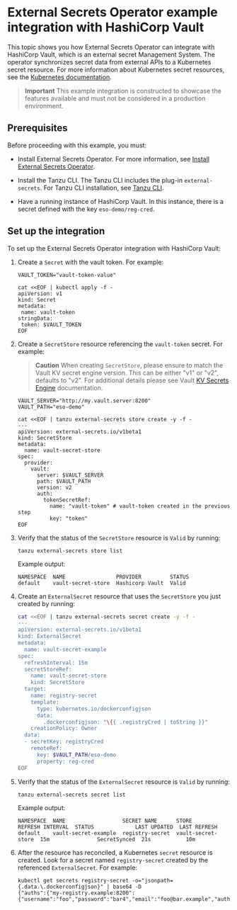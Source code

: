 # External Secrets Operator example integration with HashiCorp Vault

This topic shows you how External Secrets Operator can integrate with HashiCorp Vault, which is an external
secret Management System. The operator synchronizes secret data from external APIs to a Kubernetes
secret resource. For more information about Kubernetes secret resources, see the
[Kubernetes documentation](https://kubernetes.io/docs/concepts/configuration/secret).

> **Important** This example integration is constructed to showcase the features
> available and must not be considered in a production environment.

## <a id='eso-vault-prereqs'></a> Prerequisites

Before proceeding with this example, you must:

- Install External Secrets Operator. For more information, see
  [Install External Secrets Operator](install-external-secrets-operator.hbs.md).

- Install the Tanzu CLI. The Tanzu CLI includes the plug-in `external-secrets`.
  For Tanzu CLI installation, see [Tanzu CLI](../install-tanzu-cli.hbs.md).

- Have a running instance of HashiCorp Vault. In this instance, there is a secret defined with
  the key `eso-demo/reg-cred`.

## <a id='eso-vault-setup'></a> Set up the integration

To set up the External Secrets Operator integration with HashiCorp Vault:

1. Create a `Secret` with the vault token. For example:

   ```console
   VAULT_TOKEN="vault-token-value"

   cat <<EOF | kubectl apply -f -
   apiVersion: v1
   kind: Secret
   metadata:
    name: vault-token
   stringData:
    token: $VAULT_TOKEN
   EOF
   ```

1. Create a `SecretStore` resource referencing the `vault-token` secret. For example:

   >**Caution** When creating `SecretStore`, please ensure to match the Vault KV secret engine version. 
   This can be either "v1" or "v2", defaults to "v2". For additional details please see 
   Vault [KV Secrets Engine](https://developer.hashicorp.com/vault/docs/secrets/kv) documentation.

   ```console
   VAULT_SERVER="http://my.vault.server:8200"
   VAULT_PATH="eso-demo"

   cat <<EOF | tanzu external-secrets store create -y -f -
   ---
   apiVersion: external-secrets.io/v1beta1
   kind: SecretStore
   metadata:
     name: vault-secret-store
   spec:
     provider:
       vault:
         server: $VAULT_SERVER
         path: $VAULT_PATH
         version: v2
         auth:
           tokenSecretRef:
             name: "vault-token" # vault-token created in the previous step
             key: "token"
   EOF
   ```

1. Verify that the status of the `SecretStore` resource is `Valid` by running:

   ```console
   tanzu external-secrets store list
   ```

   Example output:

   ```console
   NAMESPACE  NAME                PROVIDER         STATUS
   default    vault-secret-store  Hashicorp Vault  Valid
   ```

1. Create an `ExternalSecret` resource that uses the `SecretStore` you just created by running:

   ```sh
   cat <<EOF | tanzu external-secrets secret create -y -f -
   ---
   apiVersion: external-secrets.io/v1beta1
   kind: ExternalSecret
   metadata:
     name: vault-secret-example
   spec:
     refreshInterval: 15m
     secretStoreRef:
       name: vault-secret-store
       kind: SecretStore
     target:
       name: registry-secret
       template:
         type: kubernetes.io/dockerconfigjson
         data:
           .dockerconfigjson: "\{{ .registryCred | toString }}"
       creationPolicy: Owner
     data:
     - secretKey: registryCred
       remoteRef:
         key: $VAULT_PATH/eso-demo
         property: reg-cred
   EOF
   ```

1. Verify that the status of the `ExternalSecret` resource is `Valid` by running:

   ```console
   tanzu external-secrets secret list
   ```

   Example output:

   ```console
   NAMESPACE  NAME                  SECRET NAME      STORE               REFRESH INTERVAL  STATUS             LAST UPDATED  LAST REFRESH
   default    vault-secret-example  registry-secret  vault-secret-store  15m               SecretSynced  21s           10m
   ```

1. After the resource has reconciled, a Kubernetes `secret` resource is created.
   Look for a secret named `registry-secret` created by the referenced `ExternalSecret`. For example:

   ```console
   kubectl get secrets registry-secret -o="jsonpath={.data.\.dockerconfigjson}" | base64 -D
   {"auths":{"my-registry.example:8200":{"username":"foo","password":"bar4","email":"foo@bar.example","auth":"Zm9vOmJhcjQ="}}}
   ```
